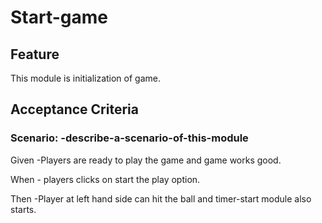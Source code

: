 # Start-game

## Feature

This module is initialization of game.

## Acceptance Criteria

### Scenario: -describe-a-scenario-of-this-module

  Given -Players are ready to play the game and game works good.

  When - players clicks on start the play option.

  Then -Player at left hand side can hit the ball and timer-start module also starts.
